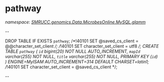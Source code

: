 ﻿# pathway
_namespace: [SMRUCC.genomics.Data.MicrobesOnline.MySQL.glamm](./index.md)_

--
 
 DROP TABLE IF EXISTS `pathway`;
 /*!40101 SET @saved_cs_client = @@character_set_client */;
 /*!40101 SET character_set_client = utf8 */;
 CREATE TABLE `pathway` (
 `id` bigint(20) NOT NULL AUTO_INCREMENT,
 `mapId` varchar(255) NOT NULL,
 `title` varchar(255) NOT NULL,
 PRIMARY KEY (`id`)
 ) ENGINE=MyISAM AUTO_INCREMENT=314 DEFAULT CHARSET=latin1;
 /*!40101 SET character_set_client = @saved_cs_client */;
 
 --




